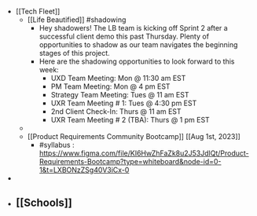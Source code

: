 - [[Tech Fleet]]
	- [[Life Beautified]] #shadowing
		- Hey shadowers! The LB team is kicking off Sprint 2 after a successful client demo this past Thursday. Plenty of opportunities to shadow as our team navigates the beginning stages of this project.
		- Here are the shadowing opportunities to look forward to this week:
			- UXD Team Meeting: Mon @ 11:30 am EST
			- PM Team Meeting: Mon @ 4 pm EST
			- Strategy Team Meeting: Tues @ 11 am EST
			- UXR Team Meeting # 1: Tues @ 4:30 pm EST
			- 2nd Client Check-In: Thurs @ 11 am EST
			- UXR Team Meeting # 2 (TBA): Thurs @ 1 pm EST
	-
	- [[Product Requirements Community Bootcamp]] [[Aug 1st, 2023]]
		- #syllabus : https://www.figma.com/file/KI6HwZhFaZk8u2J53JdlQt/Product-Requirements-Bootcamp?type=whiteboard&node-id=0-1&t=LXBONzZSg40V3iCx-0
-
- [[Schools]]
	-